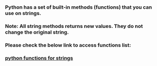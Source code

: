 ### Python has a set of built-in methods (functions) that you can use on strings.
### Note: All string methods returns new values. They do not change the original string.

### Please check the below link to access functions list:

### [python functions for strings](https://www.w3schools.com/python/python_ref_string.asp)


